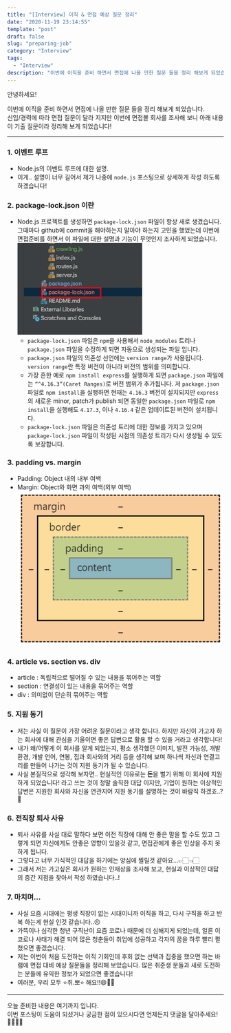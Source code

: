 ```yaml
---
title: "[Interview] 이직 & 면접 예상 질문 정리"
date: "2020-11-19 23:14:55"
template: "post"
draft: false
slug: "preparing-job"
category: "Interview"
tags:
  - "Interview"
description: "이번에 이직을 준비 하면서 면접에 나올 만한 질문 들을 정리 해보게 되었습니다."
--- 
```


안녕하세요!

이번에 이직을 준비 하면서 면접에 나올 만한 질문 들을 정리 해보게 되었습니다.  
신입/경력에 따라 면접 질문이 달라 지지만 이번에 면접볼 회사를 조사해 보니 아래 내용이 기출 질문이라 정리해 보게 되었습니다! 

  
-----
### 1. 이벤트 루프
- Node.js의 이벤트 루프에 대한 설명.
- 이게.. 설명이 너무 길어서 제가 나중에 `node.js` 포스팅으로 상세하게 작성 하도록 하겠습니다!


### 2. package-lock.json 이란
- Node.js 프로젝트를 생성하면 `package-lock.json` 파일이 항상 새로 생겼습니다. 그때마다 github에 commit을 해야하는지 말아야 하는지 고민을 했었는데 이번에 면접준비를 하면서 이 파일에 대한 설명과 기능이 무엇인지 조사하게 되었습니다.
![image1](../../../static/assets/images/daily/package-lock.png)
  * `package-lock.json` 파일은 `npm`을 사용해서 `node_modules` 트리나 `package.json` 파일을 수정하게 되면 자동으로 생성되는 파일 입니다.
  * `package.json` 파일의 의존성 선언에는 `version range`가 사용됩니다. `version range`란 특정 버전이 아니라 버전의 범위를 의미합니다.
  * 가장 흔한 예로 `npm install express`를 실행하게 되면 `package.json` 파일에는 `“^4.16.3”(Caret Ranges)`로 버전 범위가 추가됩니다. 저 `package.json` 파일로 `npm install`을 실행하면 현재는 `4.16.3` 버전이 설치되지만 `express`의 새로운 minor, patch가 publish 되면 동일한 `package.json` 파일로 `npm install`을 실행해도 `4.17.3`, 이나 `4.16.4` 같은 업데이트된 버전이 설치됩니다.
  * `package-lock.json` 파일은 의존성 트리에 대한 정보를 가지고 있으며 `package-lock.json` 파일이 작성된 시점의 의존성 트리가 다시 생성될 수 있도록 보장합니다.
  

### 3. padding vs. margin
* Padding: Object 내의 내부 여백
* Margin: Object와 화면 과의 여백(외부 여백)
![image2](../../../static/assets/images/daily/css-box-model-box-sizing.png)


### 4. article vs. section vs. div
* article : 독립적으로 떨어질 수 있는 내용을 묶어주는 역할
* section : 연결성이 있는 내용을 묶어주는 역할
* div : 의미없이 단순히 묶어주는 역할


### 5. 지원 동기
* 저는 사실 이 질문이 가장 어려운 질문이라고 생각 합니다. 하지만 자신이 가고자 하는 회사에 대해 관심을 기울이면 좋은 답변으로 활용 할 수 있을 거라고 생각합니다!
* 내가 왜/어떻게 이 회사를 알게 되었는지, 평소 생각했던 이미지, 발전 가능성, 개발 환경, 개발 언어, 연봉, 집과 회사와의 거리 등을 생각해 보며 하나씩 자신과 연결고리를 만들어 나가는 것이 지원 동기가 될 수 있습니다.
* 사실 본질적으로 생각해 보자면.. 현실적인 이유로는 **돈**을 벌기 위해 이 회사에 지원 하게 되었습니다! 라고 쓰는 것이 정말 솔직한 대답 이지만, 기업이 원하는 이상적인 답변은 지원한 회사와 자신을 연관지어 지원 동기를 설명하는 것이 바람직 하겠죠..?🤔


### 6. 전직장 퇴사 사유
* 퇴사 사유를 사실 대로 말하다 보면 이전 직장에 대해 안 좋은 말을 할 수도 있고 그렇게 되면 자신에게도 안좋은 영향이 있을것 같고, 면접관에게 좋은 인상을 주지 못하게 됩니다.
* 그렇다고 너무 가식적인 대답을 하기에는 양심에 찔릴것 같아요...👉🏻👈🏻
* 그래서 저는 가고싶은 회사가 원하는 인재상을 조사해 보고, 현실과 이상적인 대답의 중간 지점을 찾아서 작성 하였습니다..!


### 7. 마치며...
* 사실 요즘 시대에는 평생 직장이 없는 시대이니까 이직을 하고, 다시 구직을 하고 반복 하는게 현실 인것 같습니다..😣
* 가뜩이나 심각한 청년 구직난이 요즘 코로나 때문에 더 심해지게 되었는데, 얼른 이 코로나 사태가 해결 되어 많은 청춘들이 취업에 성공하고 각자의 꿈을 하루 빨리 펼쳤으면 좋겠습니다.
* 저는 이번이 처음 도전하는 이직 기회인데 후회 없는 선택과 집중을 했으면 하는 바램에 면접 대비 예상 질문들을 정리해 보았습니다. 많은 취준생 분들과 새로 도전하는 분들께 유익한 정보가 되었으면 좋겠습니다! 
* 여러분, 우리 모두 ⭐️취.뽀⭐️ 해요!!😄👏🏻


-----


오늘 준비한 내용은 여기까지 입니다.  
이번 포스팅이 도움이 되셨거나 궁금한 점이 있으시다면 언제든지 댓글을 달아주세요!🙋🏻‍♀️💡


